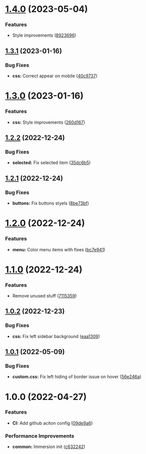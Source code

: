 # [1.4.0](https://github.com/denyskorolkov/logseq-immersion-theme/compare/v1.3.1...v1.4.0) (2023-05-04)


### Features

* Style improvements ([8923696](https://github.com/denyskorolkov/logseq-immersion-theme/commit/8923696517f4ba2d41d0c7da31fcd683c0d52665))

## [1.3.1](https://github.com/denyskorolkov/logseq-immersion-theme/compare/v1.3.0...v1.3.1) (2023-01-16)


### Bug Fixes

* **css:** Correct appear on mobile ([40c9737](https://github.com/denyskorolkov/logseq-immersion-theme/commit/40c9737b14cf0e480cbcab69d370a7ddcb0a97a3))

# [1.3.0](https://github.com/denyskorolkov/logseq-immersion-theme/compare/v1.2.2...v1.3.0) (2023-01-16)


### Features

* **css:** Style improvements ([260d167](https://github.com/denyskorolkov/logseq-immersion-theme/commit/260d16720aefe268653e6b018f77c694e089665f))

## [1.2.2](https://github.com/denyskorolkov/logseq-immersion-theme/compare/v1.2.1...v1.2.2) (2022-12-24)


### Bug Fixes

* **selected:** Fix selected item ([35dc6b5](https://github.com/denyskorolkov/logseq-immersion-theme/commit/35dc6b5a32194af4433bbd6f47737434c5c3a9be))

## [1.2.1](https://github.com/denyskorolkov/logseq-immersion-theme/compare/v1.2.0...v1.2.1) (2022-12-24)


### Bug Fixes

* **buttons:** Fix buttons styels ([8be73bf](https://github.com/denyskorolkov/logseq-immersion-theme/commit/8be73bf5371675c0f9c0e9f0fc647a5f9bb47695))

# [1.2.0](https://github.com/denyskorolkov/logseq-immersion-theme/compare/v1.1.0...v1.2.0) (2022-12-24)


### Features

* **menu:** Color menu items with fixes ([bc7e941](https://github.com/denyskorolkov/logseq-immersion-theme/commit/bc7e941d40e724bc72300894864cba6b837fef10))

# [1.1.0](https://github.com/denyskorolkov/logseq-immersion-theme/compare/v1.0.2...v1.1.0) (2022-12-24)


### Features

* Remove unused stuff ([7115359](https://github.com/denyskorolkov/logseq-immersion-theme/commit/711535972b5ec5260dbe48bd84a985b202070cb3))

## [1.0.2](https://github.com/denyskorolkov/logseq-immersion-theme/compare/v1.0.1...v1.0.2) (2022-12-23)


### Bug Fixes

* **css:** Fix left sidebar background ([eaa1309](https://github.com/denyskorolkov/logseq-immersion-theme/commit/eaa130900192e92408a40deb4c660d11ef05fbf7))

## [1.0.1](https://github.com/denyskorolkov/logseq-immersion-theme/compare/v1.0.0...v1.0.1) (2022-05-09)


### Bug Fixes

* **custom.css:** Fix left hiding of border issue on hover ([56e246a](https://github.com/denyskorolkov/logseq-immersion-theme/commit/56e246a178567f866ac079ad97b7c8172a0d590a))

# 1.0.0 (2022-04-27)


### Features

* **CI:** Add github aciton config ([09de9a6](https://github.com/denyskorolkov/logseq-immersion-theme/commit/09de9a6311180ae2ef0ef733c9c801c7c9169737))


### Performance Improvements

* **common:** Immersion init ([c632242](https://github.com/denyskorolkov/logseq-immersion-theme/commit/c632242707131e772d1d520cb6c2cba1a2bd27d3))
